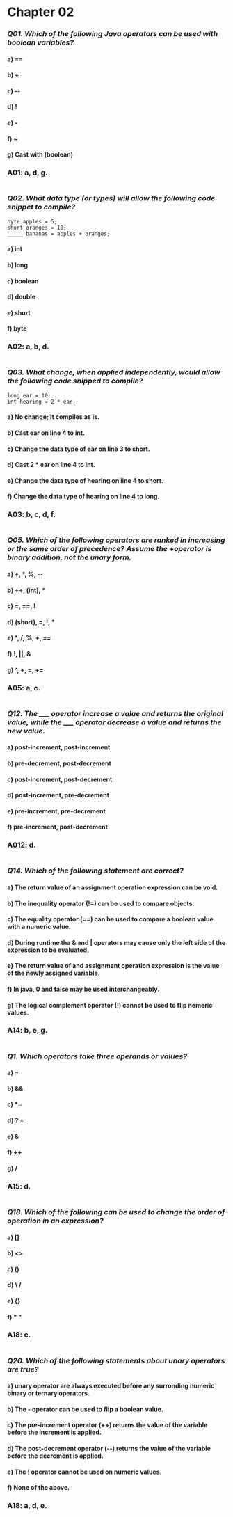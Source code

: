 # Chapter 02  
###  _Q01. Which of the following Java operators can be used with boolean variables?_ 
#### a) ==
#### b) +
#### c) --
#### d) !
#### e) -
#### f) ~
#### g) Cast with (boolean)
### A01: a, d, g.
#
### *Q02. What data type (or types) will allow the following code snippet to compile?*
```
byte apples = 5;
short oranges = 10;
_____ bananas = apples + oranges;
```
#### a) int
#### b) long 
#### c) boolean
#### d) double 
#### e) short
#### f) byte

### A02: a, b, d.

#
### *Q03. What change, when applied independently, would allow the following code snipped to compile?*

```
long ear = 10;
int hearing = 2 * ear;
```
 

#### a) No change; It compiles as is.
#### b) Cast ear on line 4 to int. 
#### c) Change the data type of ear on line 3 to short.
#### d) Cast 2 * ear on line 4 to int. 
#### e) Change the data type of hearing on line 4 to short.
#### f) Change the data type of hearing on line 4 to long.

### A03: b, c, d, f.
#
###  _Q05. Which of the following operators are ranked in increasing or the same order of precedence? Assume the +operator is binary addition, not the unary form._ 

#### a) +, *, %, --
#### b) ++, (int), *
#### c) =, ==, !
#### d) (short), =, !, *
#### e) *, /, %, +, ==
#### f) !, ||, &
#### g) ^, +, =, +=
### A05: a, c.
# 
###  _Q12. The ___ operator increase a value and returns the original value, while the ___ operator decrease a value and returns the new value._ 

#### a) post-increment, post-increment
#### b) pre-decrement, post-decrement
#### c) post-increment, post-decrement
#### d) post-increment, pre-decrement
#### e) pre-increment, pre-decrement
#### f) pre-increment, post-decrement
### A012: d. 
#
###  _Q14. Which of the following statement are correct?_ 
#### a) The return value of an assignment operation expression can be void.
#### b) The inequality operator (!=) can be used to compare objects.
#### c) The equality operator (==) can be used to compare a boolean value with a numeric value.
#### d) During runtime tha & and | operators may cause only the left side of the expression to be evaluated.
#### e) The return value of and assignment operation expression is the value of the newly assigned variable.
#### f) In java, 0 and false may be used interchangeably.
#### g) The logical complement operator (!) cannot be used to flip nemeric values.
### A14: b, e, g.
# 
###  _Q1. Which operators take three operands or values?_ 
#### a) =
#### b) &&
#### c) *=
#### d) ? =
#### e) &
#### f) ++
#### g) /
### A15: d.
# 
###  _Q18. Which of the following can be used to change the order of operation in an expression?_ 
#### a) []
#### b) <>
#### c) ()
#### d) \ /
#### e) {}
#### f) " " 
### A18: c.
#
###  _Q20. Which of the following statements about unary operators are true?_ 
#### a) unary operator are always executed before any surronding numeric binary or ternary operators.
#### b) The - operator can be used to flip a boolean value.
#### c) The pre-increment operator (++) returns the value of the variable before the increment is applied. 
#### d) The post-decrement operator (--) returns the value of the variable before the decrement is applied. 
#### e) The ! operator cannot be used on numeric values.
#### f) None of the above.
### A18: a, d, e.
 
